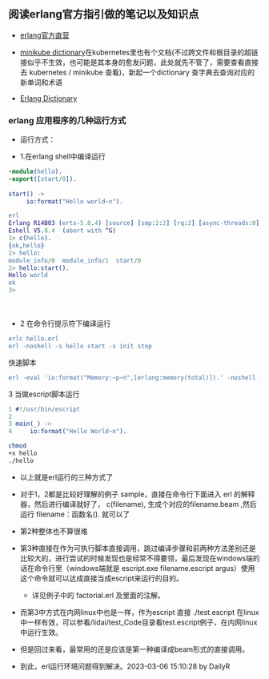 ## 阅读erlang官方指引做的笔记以及知识点

- [erlang官方直营](https://www.erlang.org/doc/efficiency_guide/introduction.html)


- [minikube dictionary](../../kubernetes/minikube/dictionary.md)在kubernetes里也有个文档(不过跨文件和根目录的超链接似乎不生效，也可能是其本身的愈发问题，此处就先不管了，需要查看直接 去  kubernetes / minikube 查看)，新起一个dictionary 查字典去查询对应的新单词和术语

- [Erlang Dictionary](Dictionary.md)


### erlang 应用程序的几种运行方式

-	运行方式：

-	1.在erlang shell中编译运行

```erlang
-module(hello).
-export([start/0]).
 
start() ->
     io:format("Hello world~n").
```

```erlang
erl 
Erlang R14B03 (erts-5.8.4) [source] [smp:2:2] [rq:2] [async-threads:0] [hipe] [kernel-poll:false]
Eshell V5.8.4  (abort with ^G) 
1> c(hello). 
{ok,hello} 
2> hello: 
module_info/0  module_info/1  start/0
2> hello:start(). 
Hello world 
ok 
3> 
```
　
- 2 在命令行提示符下编译运行

```erlang
erlc hello.erl 
erl -noshell -s hello start -s init stop

```
快速脚本
```erlang
erl -eval 'io:format("Memory:~p~n",[erlang:memory(total)]).' -noshell -s init stop
```
3 当做escript脚本运行

```erlang
1 #!/usr/bin/escript
2 
3 main(_) ->
4     io:format("Hello World~n").


```

```bash
chmod 
+x hello 
./hello
```

- 以上就是erl运行的三种方式了

- 对于1，2都是比较好理解的例子 sample，直接在命令行下面进入 erl 的解释器，然后进行编译就好了， c(filename), 生成个对应的filename.beam ,然后运行 filename：函数名(). 就可以了

- 第2种整体也不算很难

- 第3种直接在作为可执行脚本直接调用，跳过编译步骤和前两种方法差别还是比较大的，进行尝试的时候发现也是经常不得要领，最后发现在windows端的话在命令行里（windows端就是  escript.exe filename.escript argus）使用这个命令就可以达成直接当成escript来运行的目的。

	- 详见例子中的 factorial.erl 及里面的注解。

- 而第3中方式在内网linux中也是一样，作为escript 直接 ./test.escript 在linux中一样有效，可以参看/lidai/test_Code目录看test.escript例子，在内网linux中运行生效。

- 但是回过来看，最常用的还是应该是第一种编译成beam形式的直接调用。


- 到此，erl运行环境问题得到解决。2023-03-06 15:10:28 by DailyR 

